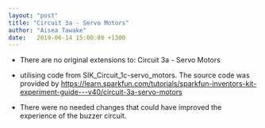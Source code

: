 ```yaml
---
layout: "post"
title: "Circuit 3a - Servo Motors"
author: "Aisea Tawake"
date:   2019-06-14 15:00:00 +1300
---
```

* There are no original extensions to: Circuit 3a - Servo Motors

* utilising code from SIK_Circuit_1c-servo_motors. The source code was provided by https://learn.sparkfun.com/tutorials/sparkfun-inventors-kit-experiment-guide---v40/circuit-3a-servo-motors

* There were no needed changes that could have improved the experience of the buzzer circuit.